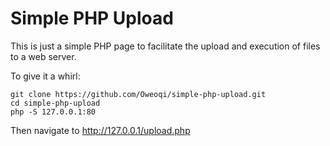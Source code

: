 # Simple PHP Upload
This is just a simple PHP page to facilitate the upload and execution of files to a web server.

To give it a whirl:
```
git clone https://github.com/Oweoqi/simple-php-upload.git
cd simple-php-upload
php -S 127.0.0.1:80
```
Then navigate to http://127.0.0.1/upload.php
